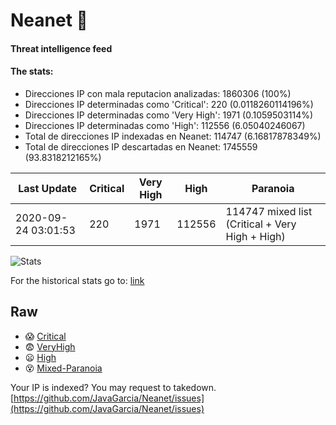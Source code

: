# Neanet :hocho:
#### Threat intelligence feed
#### The stats:

- Direcciones IP con mala reputacion analizadas: 1860306 (100%)
- Direcciones IP determinadas como 'Critical':  220 (0.0118260114196%)
- Direcciones IP determinadas como 'Very High':  1971 (0.1059503114%)
- Direcciones IP determinadas como 'High':  112556 (6.05040246067)
- Total de direcciones IP indexadas en Neanet:  114747 (6.16817878349%)
- Total de direcciones IP descartadas en Neanet:  1745559 (93.8318212165%)

| Last Update | Critical | Very High | High | Paranoia |
| --- | --- | --- | --- | --- |
| 2020-09-24 03:01:53 | 220 | 1971 | 112556 | 114747 mixed list (Critical + Very High + High)|

![Stats](https://docs.google.com/spreadsheets/d/e/2PACX-1vSnaNMIXVabIpDJjufMlzH7poXnshF3mgd8Is1g9ytUEzVsP5my4Trn8f-xkoLLQ38xpL3HtmUexLo6/pubchart?oid=501124687&format=image)

For the historical stats go to: [link](/stats.csv)
## Raw
- :scream: [Critical](https://raw.githubusercontent.com/JavaGarcia/Neanet/master/blacklists/neanet_critical.txt)
- :fearful: [VeryHigh](https://raw.githubusercontent.com/JavaGarcia/Neanet/master/blacklists/neanet_veryHigh.txtt)
- :frowning: [High](https://raw.githubusercontent.com/JavaGarcia/Neanet/master/blacklists/neanet_high.txt)
- :dizzy_face: [Mixed-Paranoia](https://raw.githubusercontent.com/JavaGarcia/Neanet/master/blacklists/neanet_all.txt)


Your IP is indexed? You may request to takedown. [https://github.com/JavaGarcia/Neanet/issues](https://github.com/JavaGarcia/Neanet/issues)


























































































































































































































































































































































































































































































































































































































































































































































































































































































































































































































